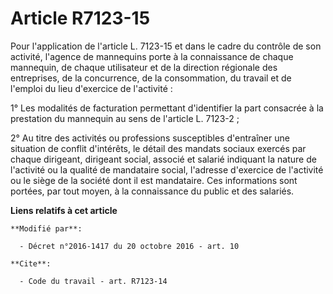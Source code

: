 # Article R7123-15

Pour l'application de l'article L. 7123-15 et dans le cadre du contrôle de son activité, l'agence de mannequins porte à la
connaissance de chaque mannequin, de chaque utilisateur et de la direction régionale des entreprises, de la concurrence, de
la consommation, du travail et de l'emploi du lieu d'exercice de l'activité : 

1° Les modalités de facturation permettant d'identifier la part consacrée à la prestation du mannequin au sens de l'article
L. 7123-2 ; 

2° Au titre des activités ou professions susceptibles d'entraîner une situation de conflit d'intérêts, le détail des mandats
sociaux exercés par chaque dirigeant, dirigeant social, associé et salarié indiquant la nature de l'activité ou la qualité de
mandataire social, l'adresse d'exercice de l'activité ou le siège de la société dont il est mandataire. Ces informations sont
portées, par tout moyen, à la connaissance du public et des salariés.

**Liens relatifs à cet article**

	**Modifié par**:

	  - Décret n°2016-1417 du 20 octobre 2016 - art. 10

	**Cite**:

	  - Code du travail - art. R7123-14
